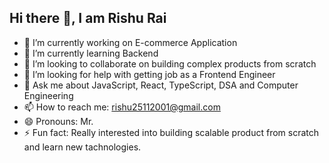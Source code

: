 ## Hi there 👋, I am Rishu Rai

- 🔭 I’m currently working on E-commerce Application
- 🌱 I’m currently learning Backend
- 👯 I’m looking to collaborate on building complex products from scratch
- 🤔 I’m looking for help with getting job as a Frontend Engineer
- 💬 Ask me about JavaScript, React, TypeScript, DSA and Computer Engineering
- 📫 How to reach me: rishu25112001@gmail.com
- 😄 Pronouns: Mr.
- ⚡ Fun fact: Really interested into building scalable product from scratch and learn new tachnologies.

